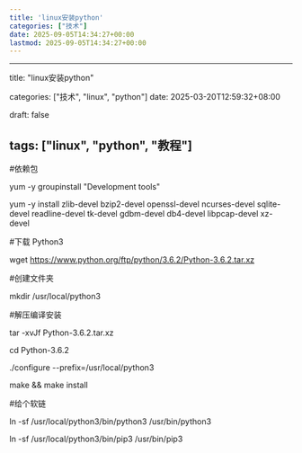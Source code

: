 ```yaml
---
title: 'linux安装python'
categories: ["技术"]
date: 2025-09-05T14:34:27+00:00
lastmod: 2025-09-05T14:34:27+00:00
---
```




---
title: "linux安装python"

categories: ["技术",  "linux", "python"]
date: 2025-03-20T12:59:32+08:00


draft: false


tags: ["linux", "python", "教程"]
---

#依赖包

yum -y groupinstall "Development tools"

yum -y install zlib-devel bzip2-devel openssl-devel ncurses-devel sqlite-devel readline-devel tk-devel gdbm-devel db4-devel libpcap-devel xz-devel

#下载 Python3

wget https://www.python.org/ftp/python/3.6.2/Python-3.6.2.tar.xz

#创建文件夹

mkdir /usr/local/python3

#解压编译安装

tar -xvJf  Python-3.6.2.tar.xz

cd Python-3.6.2

./configure --prefix=/usr/local/python3

make && make install

#给个软链

ln -sf /usr/local/python3/bin/python3 /usr/bin/python3

ln -sf /usr/local/python3/bin/pip3 /usr/bin/pip3
